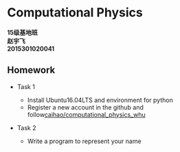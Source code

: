 # Computational Physics
__15级基地班__       
__赵宇飞__       
__2015301020041__  

## Homework
- Task 1
  + Install Ubuntu16.04LTS and environment for python
  + Register a new account in the github and follow[caihao/computational_physics_whu](https://github.com/caihao/computational_physics_whu)

- Task 2
  + Write a program to represent your name

